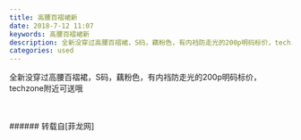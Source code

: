 ```yaml
---
title: 高腰百褶裙新
date: 2018-7-12 11:07
keywords: 高腰百褶裙新
description: 全新没穿过高腰百褶裙，S码，藕粉色，有内裆防走光的200p明码标价，techzone附近可送哦
categories: used
---
```

<td class="t_f" id="postmessage_1504058">

全新没穿过高腰百褶裙，S码，藕粉色，有内裆防走光的200p明码标价，techzone附近可送哦<br/>
<img alt="" border="0" class="zoom" data-cf-modified-6970a3e97ee0c01a9e208470-="" file="http://www.flw.ph/data/appbyme/upload/image/201807/12/B0pB8a5I2LwS.jpg" id="aimg_i1ltl" lazyloadthumb="1" onclick="" onmouseover="" src="http://www.flw.ph/data/appbyme/upload/image/201807/12/B0pB8a5I2LwS.jpg"/><br/>
<br/>
<img alt="" border="0" class="zoom" data-cf-modified-6970a3e97ee0c01a9e208470-="" file="http://www.flw.ph/data/appbyme/upload/image/201807/12/7Dg4W1aGs5IK.jpg" id="aimg_cqOek" lazyloadthumb="1" onclick="" onmouseover="" src="http://www.flw.ph/data/appbyme/upload/image/201807/12/7Dg4W1aGs5IK.jpg"/><br/>
<br/>
</td>
###### 转载自[菲龙网]